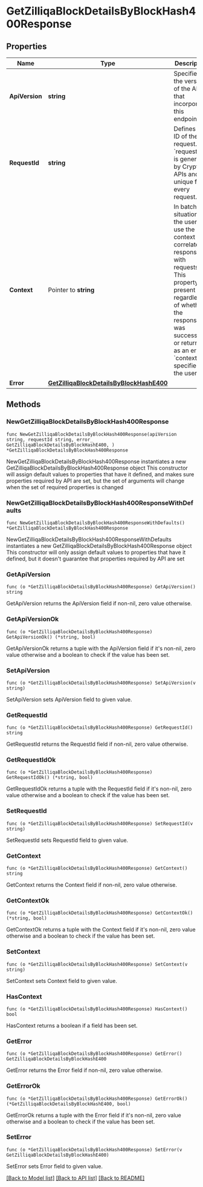 # GetZilliqaBlockDetailsByBlockHash400Response

## Properties

Name | Type | Description | Notes
------------ | ------------- | ------------- | -------------
**ApiVersion** | **string** | Specifies the version of the API that incorporates this endpoint. | 
**RequestId** | **string** | Defines the ID of the request. The &#x60;requestId&#x60; is generated by Crypto APIs and it&#39;s unique for every request. | 
**Context** | Pointer to **string** | In batch situations the user can use the context to correlate responses with requests. This property is present regardless of whether the response was successful or returned as an error. &#x60;context&#x60; is specified by the user. | [optional] 
**Error** | [**GetZilliqaBlockDetailsByBlockHashE400**](GetZilliqaBlockDetailsByBlockHashE400.md) |  | 

## Methods

### NewGetZilliqaBlockDetailsByBlockHash400Response

`func NewGetZilliqaBlockDetailsByBlockHash400Response(apiVersion string, requestId string, error_ GetZilliqaBlockDetailsByBlockHashE400, ) *GetZilliqaBlockDetailsByBlockHash400Response`

NewGetZilliqaBlockDetailsByBlockHash400Response instantiates a new GetZilliqaBlockDetailsByBlockHash400Response object
This constructor will assign default values to properties that have it defined,
and makes sure properties required by API are set, but the set of arguments
will change when the set of required properties is changed

### NewGetZilliqaBlockDetailsByBlockHash400ResponseWithDefaults

`func NewGetZilliqaBlockDetailsByBlockHash400ResponseWithDefaults() *GetZilliqaBlockDetailsByBlockHash400Response`

NewGetZilliqaBlockDetailsByBlockHash400ResponseWithDefaults instantiates a new GetZilliqaBlockDetailsByBlockHash400Response object
This constructor will only assign default values to properties that have it defined,
but it doesn't guarantee that properties required by API are set

### GetApiVersion

`func (o *GetZilliqaBlockDetailsByBlockHash400Response) GetApiVersion() string`

GetApiVersion returns the ApiVersion field if non-nil, zero value otherwise.

### GetApiVersionOk

`func (o *GetZilliqaBlockDetailsByBlockHash400Response) GetApiVersionOk() (*string, bool)`

GetApiVersionOk returns a tuple with the ApiVersion field if it's non-nil, zero value otherwise
and a boolean to check if the value has been set.

### SetApiVersion

`func (o *GetZilliqaBlockDetailsByBlockHash400Response) SetApiVersion(v string)`

SetApiVersion sets ApiVersion field to given value.


### GetRequestId

`func (o *GetZilliqaBlockDetailsByBlockHash400Response) GetRequestId() string`

GetRequestId returns the RequestId field if non-nil, zero value otherwise.

### GetRequestIdOk

`func (o *GetZilliqaBlockDetailsByBlockHash400Response) GetRequestIdOk() (*string, bool)`

GetRequestIdOk returns a tuple with the RequestId field if it's non-nil, zero value otherwise
and a boolean to check if the value has been set.

### SetRequestId

`func (o *GetZilliqaBlockDetailsByBlockHash400Response) SetRequestId(v string)`

SetRequestId sets RequestId field to given value.


### GetContext

`func (o *GetZilliqaBlockDetailsByBlockHash400Response) GetContext() string`

GetContext returns the Context field if non-nil, zero value otherwise.

### GetContextOk

`func (o *GetZilliqaBlockDetailsByBlockHash400Response) GetContextOk() (*string, bool)`

GetContextOk returns a tuple with the Context field if it's non-nil, zero value otherwise
and a boolean to check if the value has been set.

### SetContext

`func (o *GetZilliqaBlockDetailsByBlockHash400Response) SetContext(v string)`

SetContext sets Context field to given value.

### HasContext

`func (o *GetZilliqaBlockDetailsByBlockHash400Response) HasContext() bool`

HasContext returns a boolean if a field has been set.

### GetError

`func (o *GetZilliqaBlockDetailsByBlockHash400Response) GetError() GetZilliqaBlockDetailsByBlockHashE400`

GetError returns the Error field if non-nil, zero value otherwise.

### GetErrorOk

`func (o *GetZilliqaBlockDetailsByBlockHash400Response) GetErrorOk() (*GetZilliqaBlockDetailsByBlockHashE400, bool)`

GetErrorOk returns a tuple with the Error field if it's non-nil, zero value otherwise
and a boolean to check if the value has been set.

### SetError

`func (o *GetZilliqaBlockDetailsByBlockHash400Response) SetError(v GetZilliqaBlockDetailsByBlockHashE400)`

SetError sets Error field to given value.



[[Back to Model list]](../README.md#documentation-for-models) [[Back to API list]](../README.md#documentation-for-api-endpoints) [[Back to README]](../README.md)


